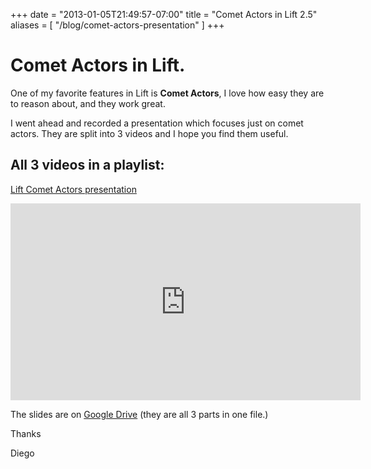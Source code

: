 +++
date = "2013-01-05T21:49:57-07:00"
title = "Comet Actors in Lift 2.5"
aliases = [
	"/blog/comet-actors-presentation"
]
+++

[title: ]: /
[category: Lift]: /
[date: 2013/1/5]: /
[tags: {lift, scala, comet actors, comet, actors}]: /

# Comet Actors in Lift.

One of my favorite features in Lift is **Comet Actors**, I love how easy they are to reason about, and they work great.

I went ahead and recorded a presentation which focuses just on comet actors. They are split into 3 videos and I hope you find them useful.


## All 3 videos in a playlist:

[Lift Comet Actors presentation](http://www.youtube.com/watch?v=KE__hE6mwls&list=PLRUorDvc-3rNXJkyXom34Og4TVKPu-SYC)

<p>
<iframe width="560" height="315" src="https://www.youtube.com/embed/KE__hE6mwls?list=PLRUorDvc-3rNXJkyXom34Og4TVKPu-SYC" frameborder="0" allowfullscreen></iframe>
</p>

The slides are on [Google Drive](https://docs.google.com/presentation/d/1DY9nCbLtAqwWV3N7V4kZFDxopf_IcTbXOJDxplYmdaU/edit#slide=id.g45ddb00c_0_38) (they are all 3 parts in one file.)


Thanks

  Diego
